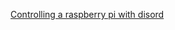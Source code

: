[Controlling a raspberry pi with disord](https://www.reddit.com/r/raspberry_pi/comments/hnkl0r/control_your_raspberry_pi_through_discord/)
